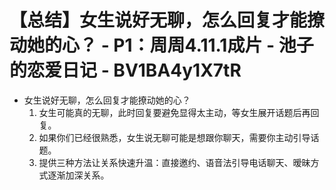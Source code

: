 # 【总结】女生说好无聊，怎么回复才能撩动她的心？ - P1：周周4.11.1成片 - 池子的恋爱日记 - BV1BA4y1X7tR

-   女生说好无聊，怎么回复才能撩动她的心？
    1.  女生可能真的无聊，此时回复要避免显得太主动，等女生展开话题后再回复。
    2.  如果你们已经很熟悉，女生说无聊可能是想跟你聊天，需要你主动引导话题。
    3.  提供三种方法让关系快速升温：直接邀约、语音法引导电话聊天、暧昧方式逐渐加深关系。